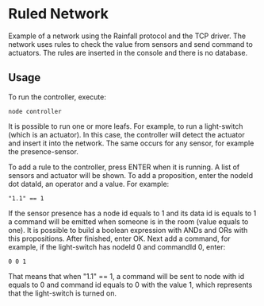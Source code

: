 Ruled Network
========

Example of a network using the Rainfall protocol and the TCP driver. The network uses rules to check the value from sensors and send command to actuators. The rules are inserted in the console and there is no database.

## Usage

To run the controller, execute:
```shell
node controller
```

It is possible to run one or more leafs. For example, to run a light-switch (which is an actuator). In this case, the controller will detect the actuator and insert it into the network. The same occurs for any sensor, for example the presence-sensor.

To add a rule to the controller, press ENTER when it is running. A list of sensors and actuator will be shown. To add a proposition, enter the nodeId dot dataId, an operator and a value. For example:
```shell
"1.1" == 1
```
If the sensor presence has a node id equals to 1 and its data id is equals to 1 a command will be emitted when someone is in the room (value equals to one). It is possible to build a boolean expression with ANDs and ORs with this propositions. After finished, enter OK.
Next add a command, for example, if the light-switch has nodeId 0 and commandId 0, enter:
```shell
0 0 1
```
That means that when "1.1" == 1, a command will be sent to node with id equals to 0 and command id equals to 0 with the value 1, which represents that the light-switch is turned on.
